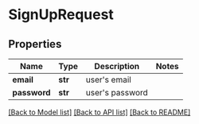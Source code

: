 # SignUpRequest

## Properties
Name | Type | Description | Notes
------------ | ------------- | ------------- | -------------
**email** | **str** | user&#39;s email | 
**password** | **str** | user&#39;s password | 

[[Back to Model list]](../README.md#documentation-for-models) [[Back to API list]](../README.md#documentation-for-api-endpoints) [[Back to README]](../README.md)


